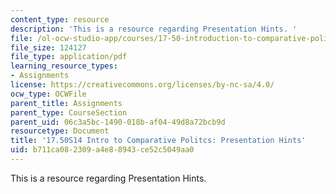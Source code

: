 ```yaml
---
content_type: resource
description: 'This is a resource regarding Presentation Hints. '
file: /ol-ocw-studio-app/courses/17-50-introduction-to-comparative-politics-spring-2014/b711ca082309a4e88943ce52c5049aa0_MIT17_50S14_Presentations.pdf
file_size: 124127
file_type: application/pdf
learning_resource_types:
- Assignments
license: https://creativecommons.org/licenses/by-nc-sa/4.0/
ocw_type: OCWFile
parent_title: Assignments
parent_type: CourseSection
parent_uid: 06c3a5bc-1490-018b-af04-49d8a72bcb9d
resourcetype: Document
title: '17.50S14 Intro to Comparative Politcs: Presentation Hints'
uid: b711ca08-2309-a4e8-8943-ce52c5049aa0
---
```

This is a resource regarding Presentation Hints. 